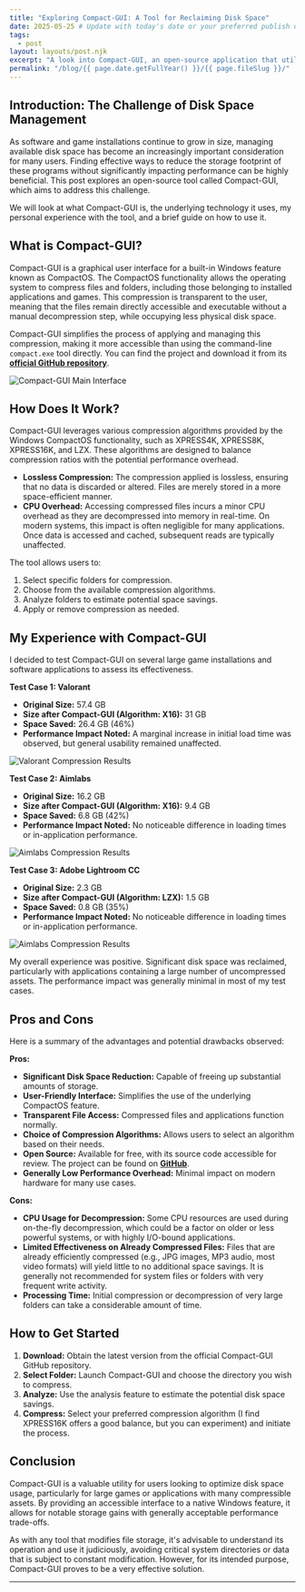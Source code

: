 ```yaml
---
title: "Exploring Compact-GUI: A Tool for Reclaiming Disk Space"
date: 2025-05-25 # Update with today's date or your preferred publish date
tags:
  - post
layout: layouts/post.njk
excerpt: "A look into Compact-GUI, an open-source application that utilizes Windows' CompactOS feature to help reduce the disk space occupied by games and programs. This post covers its functionality, my experience, and how to use it."
permalink: "/blog/{{ page.date.getFullYear() }}/{{ page.fileSlug }}/"
---
```


## Introduction: The Challenge of Disk Space Management

As software and game installations continue to grow in size, managing available disk space has become an increasingly important consideration for many users. Finding effective ways to reduce the storage footprint of these programs without significantly impacting performance can be highly beneficial. This post explores an open-source tool called Compact-GUI, which aims to address this challenge.

We will look at what Compact-GUI is, the underlying technology it uses, my personal experience with the tool, and a brief guide on how to use it.

## What is Compact-GUI?

Compact-GUI is a graphical user interface for a built-in Windows feature known as CompactOS. The CompactOS functionality allows the operating system to compress files and folders, including those belonging to installed applications and games. This compression is transparent to the user, meaning that the files remain directly accessible and executable without a manual decompression step, while occupying less physical disk space.

Compact-GUI simplifies the process of applying and managing this compression, making it more accessible than using the command-line `compact.exe` tool directly. You can find the project and download it from its **[official GitHub repository](https://github.com/IridiumIO/CompactGUI)**.

![Compact-GUI Main Interface](/images/blog/2025/05-25/compact-gui-main.png)

## How Does It Work?

Compact-GUI leverages various compression algorithms provided by the Windows CompactOS functionality, such as XPRESS4K, XPRESS8K, XPRESS16K, and LZX. These algorithms are designed to balance compression ratios with the potential performance overhead.

* **Lossless Compression:** The compression applied is lossless, ensuring that no data is discarded or altered. Files are merely stored in a more space-efficient manner.
* **CPU Overhead:** Accessing compressed files incurs a minor CPU overhead as they are decompressed into memory in real-time. On modern systems, this impact is often negligible for many applications. Once data is accessed and cached, subsequent reads are typically unaffected.

The tool allows users to:
1.  Select specific folders for compression.
2.  Choose from the available compression algorithms.
3.  Analyze folders to estimate potential space savings.
4.  Apply or remove compression as needed.

## My Experience with Compact-GUI

I decided to test Compact-GUI on several large game installations and software applications to assess its effectiveness.

**Test Case 1: Valorant**
* **Original Size:** 57.4 GB
* **Size after Compact-GUI (Algorithm: X16):** 31 GB
* **Space Saved:** 26.4 GB (46%)
* **Performance Impact Noted:** A marginal increase in initial load time was observed, but general usability remained unaffected.

![Valorant Compression Results](/images/blog/2025/05-25/val-results.png)

**Test Case 2: Aimlabs**
* **Original Size:** 16.2 GB
* **Size after Compact-GUI (Algorithm: X16):** 9.4 GB
* **Space Saved:** 6.8 GB (42%)
* **Performance Impact Noted:** No noticeable difference in loading times or in-application performance.

![Aimlabs Compression Results](/images/blog/2025/05-25/aimlabs-results.png)

**Test Case 3: Adobe Lightroom CC**
* **Original Size:** 2.3 GB
* **Size after Compact-GUI (Algorithm: LZX):** 1.5 GB
* **Space Saved:** 0.8 GB (35%)
* **Performance Impact Noted:** No noticeable difference in loading times or in-application performance.

![Aimlabs Compression Results](/images/blog/2025/05-25/lightroomcc-results.png)

My overall experience was positive. Significant disk space was reclaimed, particularly with applications containing a large number of uncompressed assets. The performance impact was generally minimal in most of my test cases.

## Pros and Cons

Here is a summary of the advantages and potential drawbacks observed:

**Pros:**
* **Significant Disk Space Reduction:** Capable of freeing up substantial amounts of storage.
* **User-Friendly Interface:** Simplifies the use of the underlying CompactOS feature.
* **Transparent File Access:** Compressed files and applications function normally.
* **Choice of Compression Algorithms:** Allows users to select an algorithm based on their needs.
* **Open Source:** Available for free, with its source code accessible for review. The project can be found on **[GitHub](https://github.com/IridiumIO/CompactGUI)**.
* **Generally Low Performance Overhead:** Minimal impact on modern hardware for many use cases.

**Cons:**
* **CPU Usage for Decompression:** Some CPU resources are used during on-the-fly decompression, which could be a factor on older or less powerful systems, or with highly I/O-bound applications.
* **Limited Effectiveness on Already Compressed Files:** Files that are already efficiently compressed (e.g., JPG images, MP3 audio, most video formats) will yield little to no additional space savings. It is generally not recommended for system files or folders with very frequent write activity.
* **Processing Time:** Initial compression or decompression of very large folders can take a considerable amount of time.

## How to Get Started

1.  **Download:** Obtain the latest version from the official Compact-GUI GitHub repository.
2.  **Select Folder:** Launch Compact-GUI and choose the directory you wish to compress.
3.  **Analyze:** Use the analysis feature to estimate the potential disk space savings.
4.  **Compress:** Select your preferred compression algorithm (I find XPRESS16K offers a good balance, but you can experiment) and initiate the process.

## Conclusion

Compact-GUI is a valuable utility for users looking to optimize disk space usage, particularly for large games or applications with many compressible assets. By providing an accessible interface to a native Windows feature, it allows for notable storage gains with generally acceptable performance trade-offs.

As with any tool that modifies file storage, it's advisable to understand its operation and use it judiciously, avoiding critical system directories or data that is subject to constant modification. However, for its intended purpose, Compact-GUI proves to be a very effective solution.

---